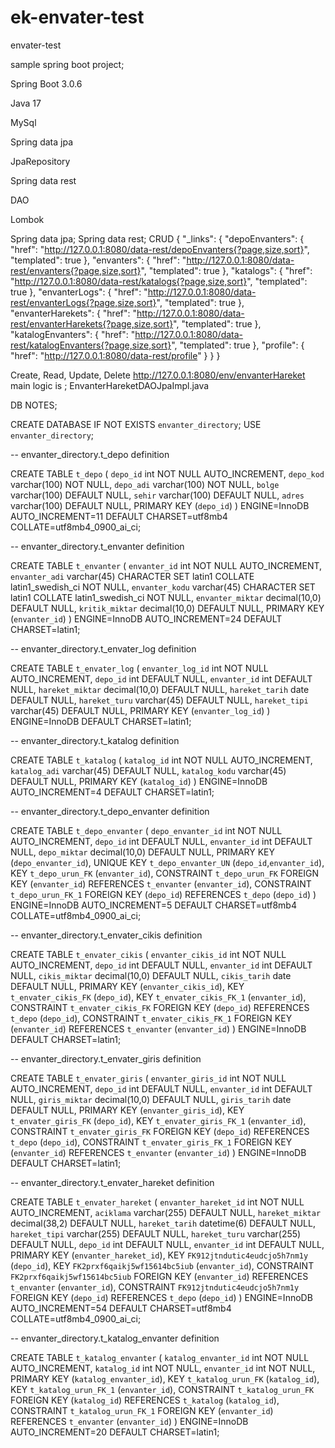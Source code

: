 # ek-envater-test
envater-test

sample spring boot project;

Spring Boot 3.0.6

Java 17

MySql


Spring data jpa

JpaRepository

Spring data rest

DAO 

Lombok


Spring data jpa;
Spring data rest;
CRUD
{
    "_links": {
        "depoEnvanters": {
            "href": "http://127.0.0.1:8080/data-rest/depoEnvanters{?page,size,sort}",
            "templated": true
        },
        "envanters": {
            "href": "http://127.0.0.1:8080/data-rest/envanters{?page,size,sort}",
            "templated": true
        },
        "katalogs": {
            "href": "http://127.0.0.1:8080/data-rest/katalogs{?page,size,sort}",
            "templated": true
        },
        "envanterLogs": {
            "href": "http://127.0.0.1:8080/data-rest/envanterLogs{?page,size,sort}",
            "templated": true
        },
        "envanterHarekets": {
            "href": "http://127.0.0.1:8080/data-rest/envanterHarekets{?page,size,sort}",
            "templated": true
        },
        "katalogEnvanters": {
            "href": "http://127.0.0.1:8080/data-rest/katalogEnvanters{?page,size,sort}",
            "templated": true
        },
        "profile": {
            "href": "http://127.0.0.1:8080/data-rest/profile"
        }
    }
}

Create, Read, Update, Delete
http://127.0.0.1:8080/env/envanterHareket
main logic is ;
EnvanterHareketDAOJpaImpl.java


DB NOTES;

CREATE DATABASE  IF NOT EXISTS `envanter_directory`;
USE `envanter_directory`;

-- envanter_directory.t_depo definition

CREATE TABLE `t_depo` (
  `depo_id` int NOT NULL AUTO_INCREMENT,
  `depo_kod` varchar(100) NOT NULL,
  `depo_adi` varchar(100) NOT NULL,
  `bolge` varchar(100) DEFAULT NULL,
  `sehir` varchar(100) DEFAULT NULL,
  `adres` varchar(100) DEFAULT NULL,
  PRIMARY KEY (`depo_id`)
) ENGINE=InnoDB AUTO_INCREMENT=11 DEFAULT CHARSET=utf8mb4 COLLATE=utf8mb4_0900_ai_ci;


-- envanter_directory.t_envanter definition

CREATE TABLE `t_envanter` (
  `envanter_id` int NOT NULL AUTO_INCREMENT,
  `envanter_adi` varchar(45) CHARACTER SET latin1 COLLATE latin1_swedish_ci NOT NULL,
  `envanter_kodu` varchar(45) CHARACTER SET latin1 COLLATE latin1_swedish_ci NOT NULL,
  `envanter_miktar` decimal(10,0) DEFAULT NULL,
  `kritik_miktar` decimal(10,0) DEFAULT NULL,
  PRIMARY KEY (`envanter_id`)
) ENGINE=InnoDB AUTO_INCREMENT=24 DEFAULT CHARSET=latin1;


-- envanter_directory.t_envater_log definition

CREATE TABLE `t_envater_log` (
  `envanter_log_id` int NOT NULL AUTO_INCREMENT,
  `depo_id` int DEFAULT NULL,
  `envanter_id` int DEFAULT NULL,
  `hareket_miktar` decimal(10,0) DEFAULT NULL,
  `hareket_tarih` date DEFAULT NULL,
  `hareket_turu` varchar(45) DEFAULT NULL,
  `hareket_tipi` varchar(45) DEFAULT NULL,
  PRIMARY KEY (`envanter_log_id`)
) ENGINE=InnoDB DEFAULT CHARSET=latin1;


-- envanter_directory.t_katalog definition

CREATE TABLE `t_katalog` (
  `katalog_id` int NOT NULL AUTO_INCREMENT,
  `katalog_adi` varchar(45) DEFAULT NULL,
  `katalog_kodu` varchar(45) DEFAULT NULL,
  PRIMARY KEY (`katalog_id`)
) ENGINE=InnoDB AUTO_INCREMENT=4 DEFAULT CHARSET=latin1;


-- envanter_directory.t_depo_envanter definition

CREATE TABLE `t_depo_envanter` (
  `depo_envanter_id` int NOT NULL AUTO_INCREMENT,
  `depo_id` int DEFAULT NULL,
  `envanter_id` int DEFAULT NULL,
  `depo_miktar` decimal(10,0) DEFAULT NULL,
  PRIMARY KEY (`depo_envanter_id`),
  UNIQUE KEY `t_depo_envanter_UN` (`depo_id`,`envanter_id`),
  KEY `t_depo_urun_FK` (`envanter_id`),
  CONSTRAINT `t_depo_urun_FK` FOREIGN KEY (`envanter_id`) REFERENCES `t_envanter` (`envanter_id`),
  CONSTRAINT `t_depo_urun_FK_1` FOREIGN KEY (`depo_id`) REFERENCES `t_depo` (`depo_id`)
) ENGINE=InnoDB AUTO_INCREMENT=5 DEFAULT CHARSET=utf8mb4 COLLATE=utf8mb4_0900_ai_ci;


-- envanter_directory.t_envater_cikis definition

CREATE TABLE `t_envater_cikis` (
  `envanter_cikis_id` int NOT NULL AUTO_INCREMENT,
  `depo_id` int DEFAULT NULL,
  `envanter_id` int DEFAULT NULL,
  `cikis_miktar` decimal(10,0) DEFAULT NULL,
  `cikis_tarih` date DEFAULT NULL,
  PRIMARY KEY (`envanter_cikis_id`),
  KEY `t_envater_cikis_FK` (`depo_id`),
  KEY `t_envater_cikis_FK_1` (`envanter_id`),
  CONSTRAINT `t_envater_cikis_FK` FOREIGN KEY (`depo_id`) REFERENCES `t_depo` (`depo_id`),
  CONSTRAINT `t_envater_cikis_FK_1` FOREIGN KEY (`envanter_id`) REFERENCES `t_envanter` (`envanter_id`)
) ENGINE=InnoDB DEFAULT CHARSET=latin1;


-- envanter_directory.t_envater_giris definition

CREATE TABLE `t_envater_giris` (
  `envanter_giris_id` int NOT NULL AUTO_INCREMENT,
  `depo_id` int DEFAULT NULL,
  `envanter_id` int DEFAULT NULL,
  `giris_miktar` decimal(10,0) DEFAULT NULL,
  `giris_tarih` date DEFAULT NULL,
  PRIMARY KEY (`envanter_giris_id`),
  KEY `t_envater_giris_FK` (`depo_id`),
  KEY `t_envater_giris_FK_1` (`envanter_id`),
  CONSTRAINT `t_envater_giris_FK` FOREIGN KEY (`depo_id`) REFERENCES `t_depo` (`depo_id`),
  CONSTRAINT `t_envater_giris_FK_1` FOREIGN KEY (`envanter_id`) REFERENCES `t_envanter` (`envanter_id`)
) ENGINE=InnoDB DEFAULT CHARSET=latin1;


-- envanter_directory.t_envater_hareket definition

CREATE TABLE `t_envater_hareket` (
  `envanter_hareket_id` int NOT NULL AUTO_INCREMENT,
  `aciklama` varchar(255) DEFAULT NULL,
  `hareket_miktar` decimal(38,2) DEFAULT NULL,
  `hareket_tarih` datetime(6) DEFAULT NULL,
  `hareket_tipi` varchar(255) DEFAULT NULL,
  `hareket_turu` varchar(255) DEFAULT NULL,
  `depo_id` int DEFAULT NULL,
  `envanter_id` int DEFAULT NULL,
  PRIMARY KEY (`envanter_hareket_id`),
  KEY `FK912jtndutic4eudcjo5h7nm1y` (`depo_id`),
  KEY `FK2prxf6qaikj5wf15614bc5iub` (`envanter_id`),
  CONSTRAINT `FK2prxf6qaikj5wf15614bc5iub` FOREIGN KEY (`envanter_id`) REFERENCES `t_envanter` (`envanter_id`),
  CONSTRAINT `FK912jtndutic4eudcjo5h7nm1y` FOREIGN KEY (`depo_id`) REFERENCES `t_depo` (`depo_id`)
) ENGINE=InnoDB AUTO_INCREMENT=54 DEFAULT CHARSET=utf8mb4 COLLATE=utf8mb4_0900_ai_ci;


-- envanter_directory.t_katalog_envanter definition

CREATE TABLE `t_katalog_envanter` (
  `katalog_envanter_id` int NOT NULL AUTO_INCREMENT,
  `katalog_id` int NOT NULL,
  `envanter_id` int NOT NULL,
  PRIMARY KEY (`katalog_envanter_id`),
  KEY `t_katalog_urun_FK` (`katalog_id`),
  KEY `t_katalog_urun_FK_1` (`envanter_id`),
  CONSTRAINT `t_katalog_urun_FK` FOREIGN KEY (`katalog_id`) REFERENCES `t_katalog` (`katalog_id`),
  CONSTRAINT `t_katalog_urun_FK_1` FOREIGN KEY (`envanter_id`) REFERENCES `t_envanter` (`envanter_id`)
) ENGINE=InnoDB AUTO_INCREMENT=20 DEFAULT CHARSET=latin1;

